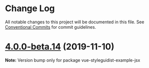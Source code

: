 # Change Log

All notable changes to this project will be documented in this file.
See [Conventional Commits](https://conventionalcommits.org) for commit guidelines.

# [4.0.0-beta.14](https://github.com/styleguidist/vue-styleguidist/compare/v4.0.0-beta.13...v4.0.0-beta.14) (2019-11-10)

**Note:** Version bump only for package vue-styleguidist-example-jsx
